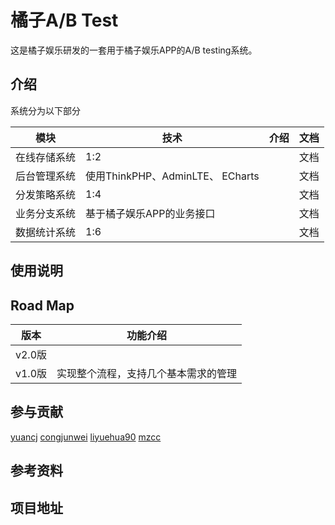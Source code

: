 # 橘子A/B Test
这是橘子娱乐研发的一套用于橘子娱乐APP的A/B testing系统。


## 介绍

系统分为以下部分

| 模块 | 技术 | 介绍 | 文档 |
| -- | -- | -- | -- |
| 在线存储系统 | 1:2 ||文档|
| 后台管理系统 | 使用ThinkPHP、AdminLTE、 ECharts||文档|
| 分发策略系统 | 1:4 ||文档|
| 业务分支系统 | 基于橘子娱乐APP的业务接口 ||文档|
| 数据统计系统 | 1:6 ||文档|

## 使用说明


## Road Map
| 版本 | 功能介绍 | 
| -- | -- |
|v2.0版||
|v1.0版| 实现整个流程，支持几个基本需求的管理|

## 参与贡献

[yuancj](https://github.com/yuancj)
[congjunwei](https://github.com/congjunwei)
[liyuehua90](https://github.com/liyuehua90)
[mzcc](https://github.com/mzcc)
## 参考资料


## 项目地址




